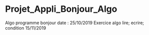 # Projet_Appli_Bonjour_Algo
Algo programme bonjour
date : 25/10/2019
Exercice algo lire; ecrire; condition 
15/11/2019